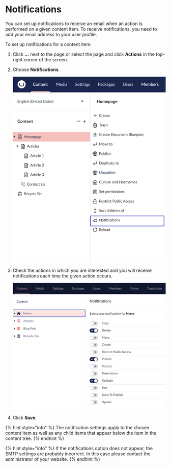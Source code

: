# Notifications

You can set up notifications to receive an email when an action is performed on a given content item. To receive notifications, you need to add your email address to your user profile.

To set up notifications for a content item:

1. Click **...** next to the page or select the page and click **Actions** in the top-right corner of the screen.
2.  Choose **Notifications**.

    ![Notifications Menu](images/Notifications-menu-v14.png)
3.  Check the actions in which you are interested and you will receive notifications each time the given action occurs.

    ![notifications.jpg](../../../../../16/umbraco-cms/tutorials/editors-manual/tips-and-tricks/images/notifications-v9.png)
4. Click **Save**.

{% hint style="info" %}
The notification settings apply to the chosen content item as well as any child items that appear below the item in the content tree.
{% endhint %}

{% hint style="info" %}
If the notifications option does not appear, the SMTP settings are probably incorrect. In this case please contact the administrator of your website.
{% endhint %}
